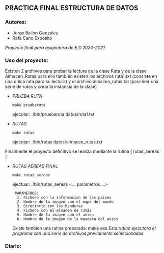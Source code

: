 ## PRACTICA FINAL ESTRUCTURA DE DATOS

### Autores: 
* Jorge Bailon Gonzalez
* Rafa Cano Exposito

_Proyecto final para asignatura de E.D.2020-2021_

### Uso del proyecto:
Existen 2 archivos para probar la lectura de la clase Ruta y de la clase Almacen_Rutas
para ello también existen los archivos ruta1.txt (consiste en una unica ruta para su lectura)
y el archivo almacen_rutas.txt (para leer una serie de rutas y crear la instancia de la clase)

 * _PRUEBA RUTA_
    ```
    make pruebaruta
    ```
    ejecutar:   ./bin/pruebaruta datos/ruta1.txt

 * _RUTAS_
    ```
    make rutas
    ```
    ejecutar:  ./bin/rutas datos/almacen_rutas.txt 

Finalmente el proyecto definitivo se realiza mediante la rutina [ rutas_aereas ]

 * _RUTAS AEREAS_ FINAL
    ```
    make rutas_aereas
    ```
    ejectuar:   ./bin/rutas_aereas <... parametros ...>
        
        PARAMETROS:
         1. Fichero con la informacion de los paises
         2. Nombre de la imagen con el mapa del mundo
         3. Directorio con las banderas
         4. Fichero con el almacen de rutas
         5. Nombre de la imagen con el avion
         6. Nombre de la imagen de la mascara del avion
    Existe tambien una rutina preparada:
    make exe
    _Esta rutina ejecutará el programa con una serie de archivos previamente seleccionados_

### Diario:
